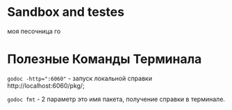 # Sandbox and testes
моя песочница го

# Полезные Команды Терминала
`godoc -http=":6060"` - запуск локальной справки http://localhost:6060/pkg/;

`godoc fmt` - 2 параметр это имя пакета, получение справки в терминале.
